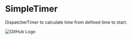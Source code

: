 # SimpleTimer
DispatcherTimer to calculate time from defined time to start. 

![GitHub Logo](https://user-images.githubusercontent.com/72302395/100874991-0b17e000-34ae-11eb-8711-bb55f2568042.png)

